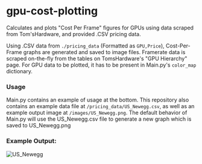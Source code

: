 # gpu-cost-plotting
Calculates and plots "Cost Per Frame" figures for GPUs using data scraped from Tom'sHardware, and provided .CSV pricing data.

Using .CSV data from `./pricing_data` (Formatted as `GPU,Price`), Cost-Per-Frame graphs are generated and saved to image files. Framerate data is scraped on-the-fly from the tables on TomsHardware's "GPU Hierarchy" page. For GPU data to be plotted, it has to be present in Main.py's `color_map` dictionary.

### Usage
Main.py contains an example of usage at the bottom. This repository also contains an example data file at `/pricing_data/US_Newegg.csv`, as well as an example output image at `/images/US_Newegg.png`. The default behavior of Main.py will use the US_Newegg.csv file to generate a new graph which is saved to US_Newegg.png

### Example Output:
![US_Newegg](https://user-images.githubusercontent.com/117033048/215795237-cb730f9b-785e-42b6-a295-a283f6a78a4c.png)
